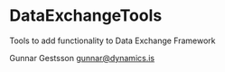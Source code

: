 # DataExchangeTools
Tools to add functionality to Data Exchange Framework

Gunnar Gestsson
gunnar@dynamics.is

